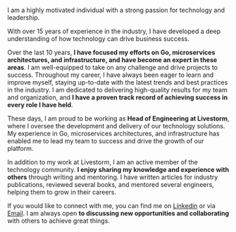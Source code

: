 <br>
I am a highly motivated individual with a strong passion for technology and leadership.

With over 15 years of experience in the industry, I have developed a deep understanding of how technology can drive business success.

Over the last 10 years, **I have focused my efforts on Go, microservices architectures, and infrastructure, and have become an expert in these areas**. I am well-equipped to take on any challenge and drive projects to success. Throughout my career, I have always been eager to learn and improve myself, staying up-to-date with the latest trends and best practices in the industry. I am dedicated to delivering high-quality results for my team and organization, and **I have a proven track record of achieving success in every role I have held**.

These days, I am proud to be working as **Head of Engineering at Livestorm**, where I oversee the development and delivery of our technology solutions. My experience in Go, microservices architectures, and infrastructure has enabled me to lead my team to success and drive the growth of our platform.

In addition to my work at Livestorm, I am an active member of the technology community. **I enjoy sharing my knowledge and experience with others** through writing and mentoring. I have written articles for industry publications, reviewed several books, and mentored several engineers, helping them to grow in their careers.

If you would like to connect with me, you can find me on [Linkedin](https://www.linkedin.com/in/fbertholin/) or via [Email](mailto:florian@bertholin.com). I am always open **to discussing new opportunities and collaborating** with others to achieve great things.
